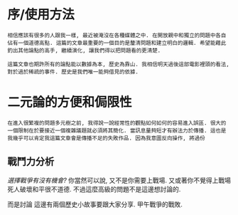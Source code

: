 # 序/使用方法

    相信應該有很多的人跟我一樣, 最近被淹沒在各種媒體之中. 在開放親中和獨立的問題中各自佔有一個道德高點. 這篇的文章最重要的一個目的是釐清問題和建立明白的邏輯. 希望能藉此釣出其他論點的高手, 繼續演化, 讓我們得以把問題看的更清楚.

    這篇文章也期許所有的論點能以數據為本, 歷史為靠山. 我相信明天過後這部電影裡頭的看法, 對於過於稀疏的事件. 歷史是我們唯一能夠借見的依據.

# 二元論的方便和侷限性

    在進入很繁複的問題多元樹之前, 我得說一說經常性的觀點如何如何的容易進入誤區. 很大的一個限制在於要接近一個複雜議題就必須將其簡化. 當訊息量夠短才有辦法力於傳播. 這也是我幾乎可以肯定我這篇文章會是傳播不足的失敗作品. 因為我意圖反向操作, 將過份


## 戰鬥力分析
*選擇戰爭有沒有機會?*
你當然可以說, 又不是你需要上戰場. 又或著你不覺得上戰場死人破壞和平很不道德. 不過這麼高級的問題不是這邊想討論的.

而是討論
這邊有兩個歷史小故事要跟大家分享.
甲午戰爭的戰敗.
<!--stackedit_data:
eyJoaXN0b3J5IjpbLTgwMzg2MTgyOSwyNjQ1OTQzNzFdfQ==
-->
